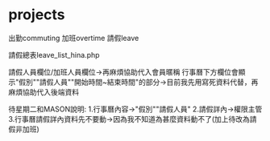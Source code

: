# projects
出勤commuting
加班overtime
請假leave

請假總表leave_list_hina.php

請假人員欄位/加班人員欄位->再麻煩協助代入會員暱稱
行事曆下方欄位會顯示"假別""請假人員""開始時間~結束時間"的部分->目前我先用寫死資料代替，再麻煩協助代入後端資料


待星期二和MASON說明:
1.行事曆內容->"假別""請假人員"
2.請假詳內->權限主管
3.行事曆請假詳內資料先不要動->因為我不知道為甚麼資料動不了(加上待改為請假非加班)
